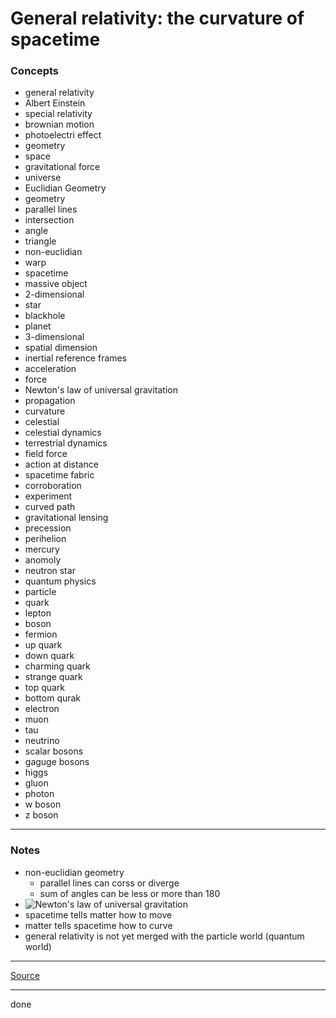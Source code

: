 # General relativity: the curvature of spacetime

### Concepts

- general relativity
- Albert Einstein
- special relativity
- brownian motion
- photoelectri effect
- geometry
- space
- gravitational force
- universe
- Euclidian Geometry
- geometry
- parallel lines
- intersection
- angle
- triangle
- non-euclidian
- warp
- spacetime
- massive object
- 2-dimensional
- star
- blackhole
- planet
- 3-dimensional
- spatial dimension
- inertial reference frames
- acceleration
- force
- Newton's law of universal gravitation
- propagation
- curvature
- celestial
- celestial dynamics
- terrestrial dynamics
- field force
- action at distance
- spacetime fabric
- corroboration
- experiment
- curved path
- gravitational lensing
- precession
- perihelion
- mercury
- anomoly
- neutron star
- quantum physics
- particle
- quark
- lepton
- boson
- fermion
- up quark
- down quark
- charming quark
- strange quark
- top quark
- bottom qurak
- electron
- muon
- tau
- neutrino
- scalar bosons
- gaguge bosons
- higgs
- gluon
- photon
- w boson
- z boson

---

### Notes

- non-euclidian geometry
    - parallel lines can corss or diverge
    - sum of angles can be less or more than 180
- ![Newton's law of universal gravitation](https://latex.codecogs.com/svg.image?F_g=G\frac{m_1m_2}{r^2})
- spacetime tells matter how to move
- matter tells spacetime how to curve
- general relativity is not yet merged with the particle world (quantum world)

---

[Source](https://youtu.be/R7V3koyL7Mc)

---

done